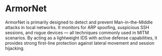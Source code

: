 # ArmorNet
ArmorNet is primarily designed to detect and prevent Man-in-the-Middle attacks in local networks. 
It monitors for ARP spoofing, suspicious SSH sessions, and rogue devices — all techniques commonly used in MITM scenarios.
By acting as a lightweight IDS with active defense capabilities, it provides strong first-line protection against lateral movement and session hijacking.

